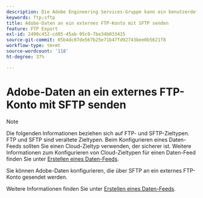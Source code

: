 ```yaml
---
description: Die Adobe Engineering Services-Gruppe kann ein benutzerdefiniertes Projekt einrichten, um Ihre Daten an ein externes FTP-Konto umzuleiten, das SFTP verwendet.
keywords: ftp;sftp
title: Adobe-Daten an ein externes FTP-Konto mit SFTP senden
feature: FTP Export
exl-id: 2490c452-cd05-45ab-95c0-7be34b033415
source-git-commit: 05b4dc07de567b25e71b47fd92743bee0b5621f8
workflow-type: tm+mt
source-wordcount: '118'
ht-degree: 37%

---
```


# Adobe-Daten an ein externes FTP-Konto mit SFTP senden

>[!NOTE]
>
>Die folgenden Informationen beziehen sich auf FTP- und SFTP-Zieltypen. FTP und SFTP sind veraltete Zieltypen. Beim Konfigurieren eines Daten-Feeds sollten Sie einen Cloud-Zieltyp verwenden, der sicherer ist. Weitere Informationen zum Konfigurieren von Cloud-Zieltypen für einen Daten-Feed finden Sie unter [Erstellen eines Daten-Feeds](/help/export/analytics-data-feed/create-feed.md).

Sie können Adobe-Daten konfigurieren, die über SFTP an ein externes FTP-Konto gesendet werden.

Weitere Informationen finden Sie unter [Erstellen eines Daten-Feeds](/help/export/analytics-data-feed/create-feed.md).

